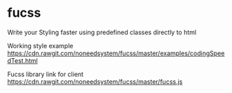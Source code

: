 # fucss
Write your Styling faster using predefined classes directly to html


Working style example
https://cdn.rawgit.com/noneedsystem/fucss/master/examples/codingSpeedTest.html

Fucss library link for client
https://cdn.rawgit.com/noneedsystem/fucss/master/fucss.js
